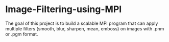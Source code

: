 # Image-Filtering-using-MPI
The goal of this project is to build a scalable MPI program that can apply multiple filters (smooth, blur, sharpen, mean, emboss) on images with .pnm or .pgm format.
